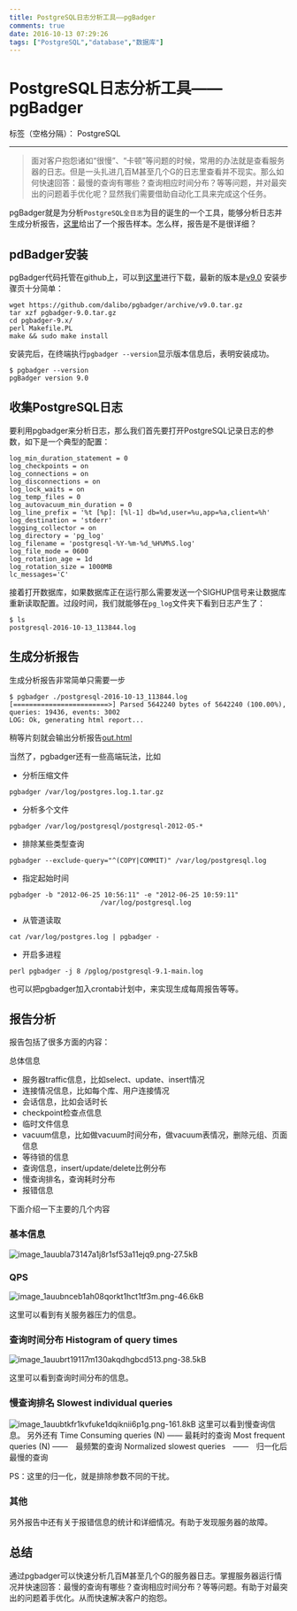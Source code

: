 ```yaml
---
title: PostgreSQL日志分析工具——pgBadger
comments: true
date: 2016-10-13 07:29:26
tags: ["PostgreSQL","database","数据库"]
---
```


# PostgreSQL日志分析工具——pgBadger

标签（空格分隔）： PostgreSQL

---

> 面对客户抱怨诸如“很慢”、“卡顿”等问题的时候，常用的办法就是查看服务器的日志。但是一头扎进几百M甚至几个G的日志里查看并不现实。那么如何快速回答：最慢的查询有哪些？查询相应时间分布？等等问题，并对最突出的问题着手优化呢？显然我们需要借助自动化工具来完成这个任务。

pgBadger就是为分析`PostgreSQL全日志`为目的诞生的一个工具，能够分析日志并生成分析报告，[这里](/uploads/out.html)给出了一个报告样本。怎么样，报告是不是很详细？

## pdBadger安装
pgBadger代码托管在github上，可以到[这里](https://github.com/dalibo/pgbadger/releases)进行下载，最新的版本是[v9.0](https://github.com/dalibo/pgbadger/archive/v9.0.tar.gz)
安装步骤页十分简单：
```
wget https://github.com/dalibo/pgbadger/archive/v9.0.tar.gz
tar xzf pgbadger-9.0.tar.gz
cd pgbadger-9.x/
perl Makefile.PL
make && sudo make install
```
安装完后，在终端执行`pgbadger --version`显示版本信息后，表明安装成功。
```
$ pgbadger --version
pgBadger version 9.0
```

## 收集PostgreSQL日志

要利用pgbadger来分析日志，那么我们首先要打开PostgreSQL记录日志的参数，如下是一个典型的配置：
```
log_min_duration_statement = 0 
log_checkpoints = on
log_connections = on
log_disconnections = on
log_lock_waits = on
log_temp_files = 0 
log_autovacuum_min_duration = 0 
log_line_prefix = '%t [%p]: [%l-1] db=%d,user=%u,app=%a,client=%h'
log_destination = 'stderr'  
logging_collector = on    
log_directory = 'pg_log'
log_filename = 'postgresql-%Y-%m-%d_%H%M%S.log'
log_file_mode = 0600
log_rotation_age = 1d
log_rotation_size = 1000MB
lc_messages='C'
```
接着打开数据库，如果数据库正在运行那么需要发送一个SIGHUP信号来让数据库重新读取配置。过段时间，我们就能够在`pg_log`文件夹下看到日志产生了：
```
$ ls
postgresql-2016-10-13_113844.log
```

## 生成分析报告
生成分析报告非常简单只需要一步
```
$ pgbadger ./postgresql-2016-10-13_113844.log
[========================>] Parsed 5642240 bytes of 5642240 (100.00%), queries: 19436, events: 3002
LOG: Ok, generating html report...
```
稍等片刻就会输出分析报告[out.html](/uploads/out.html)

当然了，pgbadger还有一些高端玩法，比如

-  分析压缩文件
```
pgbadger /var/log/postgres.log.1.tar.gz 
```
-  分析多个文件
```
pgbadger /var/log/postgresql/postgresql-2012-05-*
```
-  排除某些类型查询
```
pgbadger --exclude-query="^(COPY|COMMIT)" /var/log/postgresql.log
```
-  指定起始时间
```
pgbadger -b "2012-06-25 10:56:11" -e "2012-06-25 10:59:11" 
                       /var/log/postgresql.log
```
-  从管道读取
```
cat /var/log/postgres.log | pgbadger -
```
-  开启多进程
```
perl pgbadger -j 8 /pglog/postgresql-9.1-main.log
```

也可以把pgbadger加入crontab计划中，来实现生成每周报告等等。


## 报告分析

报告包括了很多方面的内容：

总体信息

- 服务器traffic信息，比如select、update、insert情况
- 连接情况信息，比如每个库、用户连接情况
- 会话信息，比如会话时长
- checkpoint检查点信息
- 临时文件信息
- vacuum信息，比如做vacuum时间分布，做vacuum表情况，删除元组、页面信息
- 等待锁的信息
- 查询信息，insert/update/delete比例分布
- 慢查询排名，查询耗时分布
- 报错信息

下面介绍一下主要的几个内容

### 基本信息

![image_1auubla73147a1j8r1sf53a11ejq9.png-27.5kB](http://static.zybuluo.com/shenyuflying/f65eqmftm1egi0k8vkm68ub4/image_1auubla73147a1j8r1sf53a11ejq9.png)

### QPS

![image_1auubnceb1ah08qorkt1hct1tf3m.png-46.6kB]( http://static.zybuluo.com/shenyuflying/qtlgqigexi461t1ixoppuxkd/image_1auubnceb1ah08qorkt1hct1tf3m.png)

这里可以看到有关服务器压力的信息。

### 查询时间分布 Histogram of query times

![image_1auubrt19117m130akqdhgbcd513.png-38.5kB](http://static.zybuluo.com/shenyuflying/n5eyqk5866jo00x082uubo63/image_1auubrt19117m130akqdhgbcd513.png)

这里可以看到查询时间分布的信息。
### 慢查询排名 Slowest individual queries

![image_1auubtkfr1kvfuke1dqiknii6p1g.png-161.8kB](http://static.zybuluo.com/shenyuflying/b608kg30v8brh5m4mfupw7xt/image_1auubtkfr1kvfuke1dqiknii6p1g.png)
这里可以看到慢查询信息。
另外还有
Time Consuming queries (N) —— 最耗时的查询
Most frequent queries (N) ——　最频繁的查询
Normalized slowest queries　——　归一化后最慢的查询

PS：这里的归一化，就是排除参数不同的干扰。
### 其他

另外报告中还有关于报错信息的统计和详细情况。有助于发现服务器的故障。

## 总结

通过pgbadger可以快速分析几百M甚至几个G的服务器日志。掌握服务器运行情况并快速回答：最慢的查询有哪些？查询相应时间分布？等等问题。有助于对最突出的问题着手优化。从而快速解决客户的抱怨。
